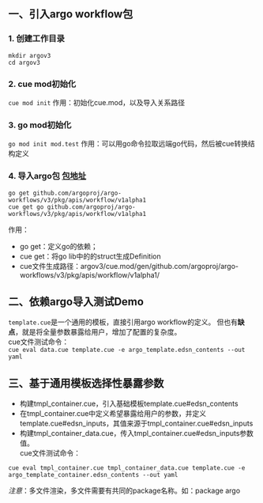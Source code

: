 ## 一、引入argo workflow包
### 1. 创建工作目录
```
mkdir argov3
cd argov3
```

### 2. cue mod初始化
`cue mod init`
作用：初始化cue.mod，以及导入关系路径

### 3. go mod初始化
`go mod init mod.test`
作用：可以用go命令拉取远端go代码，然后被cue转换结构定义

### 4. 导入argo包 [包地址](https://pkg.go.dev/github.com/argoproj/argo-workflows/v3/pkg/apis/workflow/v1alpha1)
```
go get github.com/argoproj/argo-workflows/v3/pkg/apis/workflow/v1alpha1
cue get go github.com/argoproj/argo-workflows/v3/pkg/apis/workflow/v1alpha1
```
作用：
- go get：定义go的依赖；
- cue get：将go lib中的的struct生成Definition
- cue文件生成路径：argov3/cue.mod/gen/github.com/argoproj/argo-workflows/v3/pkg/apis/workflow/v1alpha1/

## 二、依赖argo导入测试Demo
`template.cue`是一个通用的模板，直接引用argo workflow的定义。
但也有**缺点**，就是将全量参数暴露给用户，增加了配置的复杂度。   
cue文件测试命令：  
`cue eval data.cue template.cue -e argo_template.edsn_contents --out yaml`

## 三、基于通用模板选择性暴露参数
* 构建tmpl_container.cue，引入基础模板template.cue#edsn_contents
* 在tmpl_container.cue中定义希望暴露给用户的参数，并定义template.cue#edsn_inputs，其值来源于tmpl_container.cue#edsn_inputs
* 构建tmpl_container_data.cue，传入tmpl_container.cue#edsn_inputs参数值。  
cue文件测试命令：  
```
cue eval tmpl_container.cue tmpl_container_data.cue template.cue -e argo_template_container.edsn_contents --out yaml
```
*注意*：多文件渲染，多文件需要有共同的package名称。如：package argo
